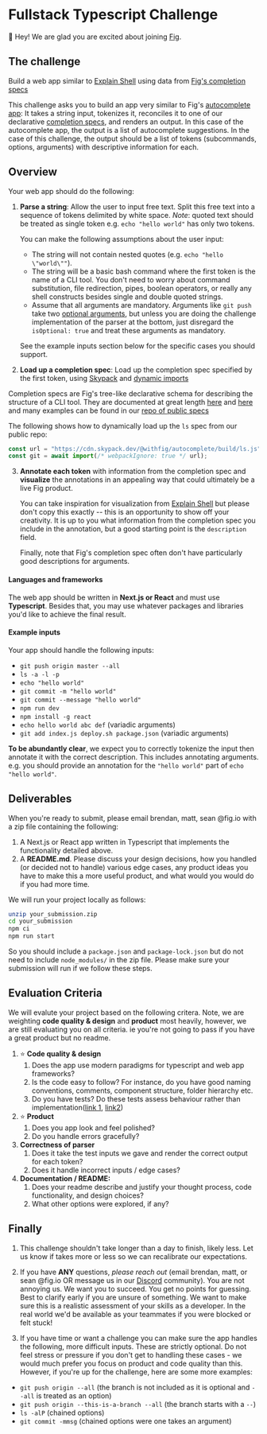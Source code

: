 # Fullstack Typescript Challenge

👋  Hey! We are glad you are excited about joining [Fig](https://fig.io).


## The challenge
Build a web app similar to [Explain Shell](https://explainshell.com/explain?cmd=git+push+origin+master) using data from [Fig's completion specs](https://github.com/withfig/autocomplete)

This challenge asks you to build an app very similar to Fig's [autocomplete app](https://fig.io): It takes a string input, tokenizes it, reconciles it to one of our declarative [completion specs](https://fig.io/docs/getting-started/first-completion-spec), and renders an output. In this case of the autocomplete app, the output is a list of autocomplete suggestions. In the case of this challenge, the output should be a list of tokens (subcommands, options, arguments) with descriptive information for each.

## Overview

Your web app should do the following:

1. **Parse a string**: Allow the user to input free text. Split this free text into
a sequence of tokens delimited by white space. _Note_: quoted text should be
treated as single token e.g. `echo "hello world"` has only two tokens.

    You can make the following assumptions about the user input:

    - The string will not contain nested quotes (e.g. `echo "hello \"world\""`).
    - The string will be a basic bash command where the first token is the name of a CLI tool. 
      You don't need to worry about command substitution, file redirection, pipes, boolean operators, or
      really any shell constructs besides single and double quoted strings.
    - Assume that all arguments are mandatory. Arguments like `git push` take two 
    [optional arguments](https://fig.io/docs/reference/arg#isoptional), but unless you are doing the challenge implementation of the parser at the bottom, just  disregard the `isOptional: true` and treat these arguments as mandatory.

    See the example inputs section below for the specific cases you should support.

2. **Load up a completion spec**: Load up the completion spec specified by the first token, using
[Skypack](https://www.skypack.dev/) and [dynamic
imports](https://javascript.info/modules-dynamic-imports#the-import-expression)

Completion specs are Fig's tree-like declarative schema for describing the
    structure of a CLI tool. They are documented at great length
    [here](https://fig.io/docs/handbook/completion-spec-rules) and
    [here](https://fig.io/docs/concepts/cli-skeleton) and many examples
    can be found in our [repo of public
    specs](https://github.com/withfig/autocomplete/blob/master/dev/ls.ts)

The following shows how to dynamically load up the `ls` spec from our public repo:

```javascript
const url = "https://cdn.skypack.dev/@withfig/autocomplete/build/ls.js"
const git = await import(/* webpackIgnore: true */ url);
```

3. **Annotate each token** with information from the completion spec and
**visualize** the annotations in an appealing way that could ultimately be a live Fig product.

    You can take inspiration for visualization from [Explain
    Shell](https://explainshell.com/explain?cmd=git+push+origin+master) but
    please don't copy this exactly -- this is an opportunity to show off
    your creativity. It is up to you what information from the completion spec you include
    in the annotation, but a good starting point is the `description` field.

    Finally, note that Fig's completion spec often don't have particularly good descriptions 
    for arguments. 



#### Languages and frameworks
The web app should be written in **Next.js or React** and must use **Typescript**. Besides that, you
may use whatever packages and libraries you'd like to achieve the final result.


#### Example inputs

Your app should handle the following inputs:
* `git push origin master --all`
* `ls -a -l -p`
* `echo "hello world"`
* `git commit -m "hello world"`
* `git commit --message "hello world"`
* `npm run dev`
* `npm install -g react`
* `echo hello world abc def` (variadic arguments)
* `git add index.js deploy.sh package.json` (variadic arguments)

__To be abundantly clear__, we expect you to correctly tokenize the input then annotate it with the correct description. This includes annotating arguments. e.g. you should provide an annotation for the `"hello world"` part of `echo "hello world"`.

## Deliverables

When you're ready to submit, please email brendan, matt, sean @fig.io with 
a zip file containing the following:

1. A Next.js or React app written in Typescript that implements the functionality detailed above.
2. A **README.md**. Please discuss your design decisions, how you handled
  (or decided not to handle) various edge cases, any product ideas you have
  to make this a more useful product, and what would you would do if you
  had more time.


We will run your project locally as follows:

```bash
unzip your_submission.zip
cd your_submission
npm ci
npm run start
```

So you should include a `package.json` and `package-lock.json` but do not
need to include `node_modules/` in the zip file. Please make sure your
submission will run if we follow these steps.


## Evaluation Criteria

We will evalute your project based on the following critera. Note, we are weighting **code quality & design** and **product** most heavily, however, we are still evaluating you on all criteria. ie you're not going to pass if you have a great product but no readme. 

1. ⭐️ **Code quality & design**
    1. Does the app use modern paradigms for typescript and web app frameworks?
    2. Is the code easy to follow? For instance, do you have good naming conventions, comments, component structure, folder hierarchy etc.
    3. Do you have tests? Do these tests assess behaviour rather than implementation([link 1](https://testing.googleblog.com/2013/08/testing-on-toilet-test-behavior-not.html), [link2](https://teamgaslight.com/blog/testing-behavior-vs-testing-implementation)) 
2. ⭐️ **Product**
    1. Does you app look and feel polished?
    2. Do you handle errors gracefully?
3. **Correctness of parser**
    1. Does it take the test inputs we gave and render the correct output for each token?
    2. Does it handle incorrect inputs / edge cases?
4. **Documentation / README:**
    1. Does your readme describe and justify your thought process, code functionality, and design choices?
    2. What other options were explored, if any?


## Finally
1. This challenge shouldn't take longer than a day to finish, likely less. Let us know if takes more or less so we can recalibrate our expectations.

2. If you have **ANY** questions, _please reach out_ (email brendan, matt, or sean @fig.io OR message us in our [Discord](https://fig.io/community) community). You are not annoying us. We want you to succeed. You get no points for guessing. Best to clarify early if you are unsure of something. We want to make sure this
is a realistic assessment of your skills as a developer. In the real world we'd be available as your teammates if you were blocked or felt stuck!


3. If you have time or want a challenge you can make sure the app handles the
following, more difficult inputs. These are strictly optional. Do not feel
stress or pressure if you don't get to handling these cases - we would much prefer you focus on product and code quality than this. However, if you're up for the challenge, here are some more examples:

* `git push origin --all` (the branch is not included as it is optional and `--all` is treated as an option)
* `git push origin --this-is-a-branch --all` (the branch starts with a `--`)
* `ls -alP` (chained options)
* `git commit -mmsg` (chained options were one takes an argument)










